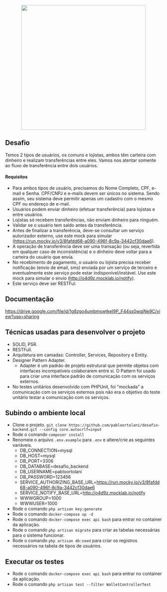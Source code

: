 <p align="center"><a href="https://laravel.com" target="_blank"><img src="https://raw.githubusercontent.com/laravel/art/master/logo-lockup/5%20SVG/2%20CMYK/1%20Full%20Color/laravel-logolockup-cmyk-red.svg" width="400"></a></p>

## Desafio
Temos 2 tipos de usuários, os comuns e lojistas, ambos têm carteira com dinheiro e realizam transferências entre eles. Vamos nos atentar somente ao fluxo de transferência entre dois usuários.

#### Requisitos
- Para ambos tipos de usuário, precisamos do Nome Completo, CPF, e-mail e Senha. CPF/CNPJ e e-mails devem ser únicos no sistema. Sendo assim, seu sistema deve permitir apenas um cadastro com o mesmo CPF ou endereço de e-mail.
- Usuários podem enviar dinheiro (efetuar transferência) para lojistas e entre usuários.
- Lojistas só recebem transferências, não enviam dinheiro para ninguém.
- Validar se o usuário tem saldo antes da transferência.
- Antes de finalizar a transferência, deve-se consultar um serviço autorizador externo, use este mock para simular (https://run.mocky.io/v3/8fafdd68-a090-496f-8c9a-3442cf30dae6).
- A operação de transferência deve ser uma transação (ou seja, revertida em qualquer caso de inconsistência) e o dinheiro deve voltar para a carteira do usuário que envia.
- No recebimento de pagamento, o usuário ou lojista precisa receber notificação (envio de email, sms) enviada por um serviço de terceiro e eventualmente este serviço pode estar indisponível/instável. Use este mock para simular o envio (http://o4d9z.mocklab.io/notify).
- Este serviço deve ser RESTFul.

## Documentação
https://drive.google.com/file/d/1g8zgo4umbmswtkeI9P_F44ss0wqjNe9C/view?usp=sharing

## Técnicas usadas para desenvolver o projeto
- SOLID, PSR.
- RESTFull.
- Arquitetura em camadas: Controller, Services, Repository e Entity.
- Designer Pattern Adapter.
  * Adapter é um padrão de projeto estrutural que permite objetos com interfaces incompatíveis colaborarem entre si. O Pattern foi usado para criar uma interface padrão de comunicação com os serviços externos.
- No testes unitários desenvolvido com PHPUnit, foi "mockada" a comunicação com os serviços externos pois não era o objetivo do teste unitário testar a comunicação com os serviços. 

## Subindo o ambiente local

- Clone o projeto. `git clone https://github.com/pabloortolani/desafio-backend.git --config core.autocrlf=input`
- Rode o comando `composer install`
- Renomeie o arquivo `.env.example` para `.env` e altere/crie as seguintes variáveis.
  * DB_CONNECTION=mysql
  * DB_HOST=mysql
  * DB_PORT=3306
  * DB_DATABASE=desafio_backend
  * DB_USERNAME=pabloortolani
  * DB_PASSWORD=123456
  * SERVICE_AUTHORIZING_BASE_URL=https://run.mocky.io/v3/8fafdd68-a090-496f-8c9a-3442cf30dae6
  * SERVICE_NOTIFY_BASE_URL=http://o4d9z.mocklab.io/notify
  * WWWGROUP=1000
  * WWWUSER=1000
- Rode o comando `php artisan key:generate`
- Rode o comando `docker-compose up -d`
- Rode o comando `docker-compose exec api bash` para entrar no container da aplicação.
- Rode o comando `php artisan migrate` para criar as tabelas necessárias para o sistema funcionar.
- Rode o comando `php artisan db:seed` para criar os registros necessários na tabela de tipos de usuários.

## Executar os testes
- Rode o comando `docker-compose exec api bash` para entrar no container da aplicação.
- Rode o comando `php artisan test --filter WalletControllerTest`
